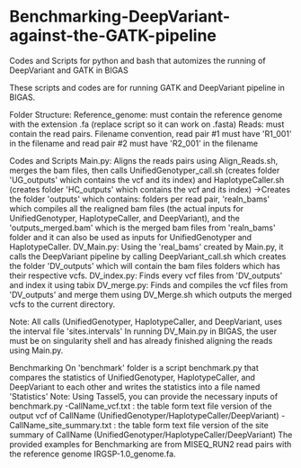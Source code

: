 # Benchmarking-DeepVariant-against-the-GATK-pipeline
Codes and Scripts for python and bash that automizes the running of DeepVariant and GATK in BIGAS

These scripts and codes are for running GATK and DeepVariant pipeline in BIGAS.

Folder Structure:
Reference_genome: must contain the reference genome with the extension .fa (replace script so it can work on .fasta)
Reads: must contain the read pairs. Filename convention, read pair #1 must have 'R1_001' in the filename and read pair #2 must have 'R2_001' in the filename


Codes and Scripts
Main.py: Aligns the reads pairs using Align_Reads.sh, merges the bam files, then calls UnifiedGenotyper_call.sh (creates folder 'UG_outputs' which contains the vcf and its index) and HaplotypeCaller.sh (creates folder 'HC_outputs' which contains the vcf and its index)
  ->Creates the folder 'outputs' which contains: folders per read pair, 'realn_bams' which compiles all the realigned bam files (the actual inputs for UnifiedGenotyper, HaplotypeCaller, and DeepVariant), and the 'outputs_merged.bam' which is the merged bam files from 'realn_bams' folder and it can also be used as inputs for UnifiedGenotyper and HaplotypeCaller.
DV_Main.py: Using the 'real_bams' created by Main.py, it calls the DeepVariant pipeline by calling DeepVariant_call.sh which creates the folder 'DV_outputs' which will contain the bam files folders which has their respective vcfs.
DV_index.py: Finds every vcf files from 'DV_outputs' and index it using tabix
DV_merge.py: Finds and compiles the vcf files from 'DV_outputs' and merge them using DV_Merge.sh which outputs the merged vcfs to the current directory.

Note:
All calls (UnifiedGenotyper, HaplotypeCaller, and DeepVariant, uses the interval file 'sites.intervals'
In running DV_Main.py in BIGAS, the user must be on singularity shell and has already finished aligning the reads using Main.py.

Benchmarking
On 'benchmark' folder is a script benchmark.py that compares the statistics of UnifiedGenotyper, HaplotypeCaller, and DeepVariant to each other and writes the statistics into a file named 'Statistics'
Note:
Using Tassel5, you can provide the necessary inputs of benchmark.py
  -CallName_vcf.txt : the table form text file version of the output vcf of CallName (UnifiedGenotyper/HaplotypeCaller/DeepVariant)
  -CallName_site_summary.txt : the table form text file version of the site summary of CallName (UnifiedGenotyper/HaplotypeCaller/DeepVariant)
The provided examples for Benchmarking are from MISEQ_RUN2 read pairs with the reference genome IRGSP-1.0_genome.fa.
